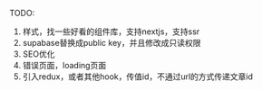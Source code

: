 TODO:
1. 样式，找一些好看的组件库，支持nextjs，支持ssr
2. supabase替换成public key，并且修改成只读权限
3. SEO优化
4. 错误页面，loading页面
5. 引入redux，或者其他hook，传值id，不通过url的方式传递文章id